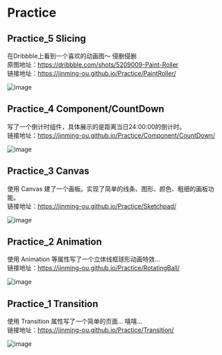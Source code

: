 # Practice
## Practice_5 Slicing
在Dribbble上看到一个喜欢的动画图～ 侵删侵删  
原图地址：https://dribbble.com/shots/5209009-Paint-Roller  
链接地址：https://jinming-ou.github.io/Practice/PaintRoller/

![image](https://jinming-ou.github.io/Practice/Img-folder/jinming-ou.github.io_PaintRoller_.png)

## Practice_4 Component/CountDown
写了一个倒计时组件，具体展示的是距离当日24:00:00的倒计时。   
链接地址：https://jinming-ou.github.io/Practice/Component/CountDown/

![image](https://jinming-ou.github.io/Practice/Img-folder/jinming-ou.github.io_Practice_Component_CountDown_.png)

## Practice_3 Canvas
使用 Canvas 建了一个画板。实现了简单的线条、图形、颜色、粗细的画板功能。  
链接地址：https://jinming-ou.github.io/Practice/Sketchpad/

![image](https://jinming-ou.github.io/Practice/Img-folder/jinming-ou.github.io_Sketchpad_.png)

## Practice_2 Animation
使用 Animation 等属性写了一个立体线框球形动画特效...     
链接地址：https://jinming-ou.github.io/Practice/RotatingBall/

![image](https://jinming-ou.github.io/Practice/Img-folder/jinming-ou.github.io_RotatingBall_.png)

## Practice_1 Transition
使用 Transition 属性写了一个简单的页面... 嘻嘻...    
链接地址：https://jinming-ou.github.io/Practice/Transition/

![image](https://jinming-ou.github.io/Practice/Img-folder/jinming-ou.github.io_Transition_.png)